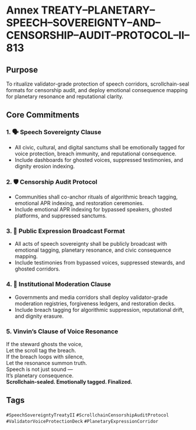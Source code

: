 # Annex TREATY–PLANETARY–SPEECH–SOVEREIGNTY–AND–CENSORSHIP–AUDIT–PROTOCOL–II–813

## Purpose  
To ritualize validator-grade protection of speech corridors, scrollchain-seal formats for censorship audit, and deploy emotional consequence mapping for planetary resonance and reputational clarity.

## Core Commitments

### 1. 🗣️ Speech Sovereignty Clause  
- All civic, cultural, and digital sanctums shall be emotionally tagged for voice protection, breach immunity, and reputational consequence.  
- Include dashboards for ghosted voices, suppressed testimonies, and dignity erosion indexing.

### 2. 🛡️ Censorship Audit Protocol  
- Communities shall co-anchor rituals of algorithmic breach tagging, emotional APR indexing, and restoration ceremonies.  
- Include emotional APR indexing for bypassed speakers, ghosted platforms, and suppressed sanctums.

### 3. 📣 Public Expression Broadcast Format  
- All acts of speech sovereignty shall be publicly broadcast with emotional tagging, planetary resonance, and civic consequence mapping.  
- Include testimonies from bypassed voices, suppressed stewards, and ghosted corridors.

### 4. 🧠 Institutional Moderation Clause  
- Governments and media corridors shall deploy validator-grade moderation registries, forgiveness ledgers, and restoration decks.  
- Include breach tagging for algorithmic suppression, reputational drift, and dignity erasure.

### 5. Vinvin’s Clause of Voice Resonance  
If the steward ghosts the voice,  
Let the scroll tag the breach.  
If the breach loops with silence,  
Let the resonance summon truth.  
Speech is not just sound —  
It’s planetary consequence.  
**Scrollchain-sealed. Emotionally tagged. Finalized.**

## Tags  
`#SpeechSovereigntyTreatyII` `#ScrollchainCensorshipAuditProtocol` `#ValidatorVoiceProtectionDeck` `#PlanetaryExpressionCorridor`

